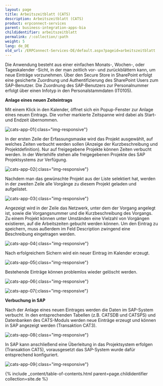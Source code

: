 ```yaml
---
layout: page
title: Arbeitszeitblatt (CATS)
description: Arbeitszeitblatt (CATS)
product: erpconnect-services
parent: business-integration-apps-bia
childidentifier: arbeitszeitblatt
permalink: /:collection/:path
weight: 5
lang: de_DE
old_url: /ERPConnect-Services-DE/default.aspx?pageid=arbeitszeitblatt
---
```


Die Anwendung besteht aus einer einfachen Monats-, Wochen-, oder Tageskalender -Sicht, in der man zeitlich vor- und zurückblättern kann, um neue Einträge vorzunehmen. Über den Secure Store in SharePoint erfolgt eine gesicherte Zuordnung und Authentifizierung des SharePoint Users zum SAP-Benutzer. Die Zuordnung des SAP-Benutzers zur Personalnummer erfolgt über einen Infotyp in den Personalstammdaten (IT0105).    


**Anlage eines neuen Zeiteintrags**


Mit einem Klick in den Kalender, öffnet sich ein Popup-Fenster zur Anlage eines neuen Eintrags. Die vorher markierte Zeitspanne wird dabei als Start- und Endzeit übernommen.  

![cats-app-01](/img/content/cats-app-01.png){:class="img-responsive"}

In der ersten Zeile der Erfassungsmaske wird das Projekt ausgewählt, auf welches Zeiten verbucht werden sollen (Anzeige der Kurzbeschreibung und Projektdefinition). Nur auf freigegebene Projekte können Zeiten verbucht werden. In der Wertehilfe stehen alle freigegebenen Projekte des SAP Projektsystems zur Verfügung.

![cats-app-02](/img/content/cats-app-02.png){:class="img-responsive"}

Nachdem man das gewünschte Projekt aus der Liste selektiert hat, werden in der zweiten Zeile alle Vorgänge zu diesem Projekt geladen und aufgelistet. 

![cats-app-03](/img/content/cats-app-03.png){:class="img-responsive"}

Angezeigt wird in der Zeile das Netzwerk, unter dem der Vorgang angelegt ist, sowie die Vorgangsnummer und die Kurzbeschreibung des Vorgangs. Zu einem Projekt können unter Umständen eine Vielzahl von Vorgängen existieren, auf die Arbeitszeiten gebucht werden können. Um den Eintrag zu speichern, muss außerdem im Feld Description zwingend eine Beschreibung eingetragen werden.


![cats-app-04](/img/content/cats-app-04.png){:class="img-responsive"}

Nach erfolgreichem Sichern wird ein neuer Eintrag im Kalender erzeugt.

![cats-app-05](/img/content/cats-app-05.png){:class="img-responsive"}

Bestehende Einträge können problemlos wieder gelöscht werden.

![cats-app-06](/img/content/cats-app-06.png){:class="img-responsive"}

![cats-app-07](/img/content/cats-app-07.png){:class="img-responsive"}

**Verbuchung in SAP**


Nach der Anlage eines neuen Eintrages  werden die Daten im SAP-System verbucht. In den entsprechenden Tabellen (z.B. CATSDB und CATSPS) und Datenbanken des CATS-Moduls werden neue Einträge erzeugt und können in SAP angezeigt werden (Transaktion CAT3).

![cats-app-08](/img/content/cats-app-08.png){:class="img-responsive"}

In SAP kann anschließend eine Überleitung in das Projektsystem erfolgen (Transaktion CAT5), vorausgesetzt das SAP-System wurde dafür entsprechend konfiguriert.

![cats-app-09](/img/content/cats-app-09.png){:class="img-responsive"}

{% include _content/table-of-contents.html parent=page.childidentifier collection=site.de %}